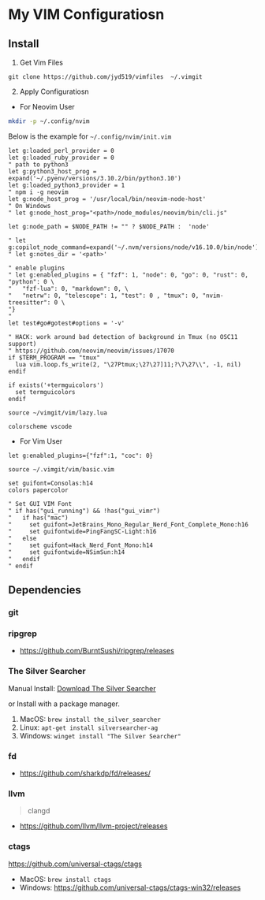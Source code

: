 # My VIM Configuratiosn

## Install

1. Get Vim Files

`git clone https://github.com/jyd519/vimfiles  ~/.vimgit`

2. Apply Configuratiosn

+ For Neovim User

```sh
mkdir -p ~/.config/nvim
```

Below is the example for `~/.config/nvim/init.vim`

```vim
let g:loaded_perl_provider = 0
let g:loaded_ruby_provider = 0
" path to python3
let g:python3_host_prog = expand('~/.pyenv/versions/3.10.2/bin/python3.10')
let g:loaded_python3_provider = 1
" npm i -g neovim
let g:node_host_prog = '/usr/local/bin/neovim-node-host'
" On Windows
" let g:node_host_prog="<path>/node_modules/neovim/bin/cli.js"

let g:node_path = $NODE_PATH != "" ? $NODE_PATH :  'node'

" let g:copilot_node_command=expand('~/.nvm/versions/node/v16.10.0/bin/node')
" let g:notes_dir = '<path>'

" enable plugins
" let g:enabled_plugins = { "fzf": 1, "node": 0, "go": 0, "rust": 0, "python": 0 \
"   "fzf-lua": 0, "markdown": 0, \
"   "netrw": 0, "telescope": 1, "test": 0 , "tmux": 0, "nvim-treesitter": 0 \
"}
"
let test#go#gotest#options = '-v'

" HACK: work around bad detection of background in Tmux (no OSC11 support)
" https://github.com/neovim/neovim/issues/17070
if $TERM_PROGRAM == "tmux"
  lua vim.loop.fs_write(2, "\27Ptmux;\27\27]11;?\7\27\\", -1, nil)
endif

if exists('+termguicolors')
  set termguicolors
endif

source ~/vimgit/vim/lazy.lua

colorscheme vscode
```

+ For Vim User

```vim
let g:enabled_plugins={"fzf":1, "coc": 0}

source ~/.vimgit/vim/basic.vim

set guifont=Consolas:h14
colors papercolor

" Set GUI VIM Font
" if has("gui_running") && !has("gui_vimr")
"   if has("mac")
"     set guifont=JetBrains_Mono_Regular_Nerd_Font_Complete_Mono:h16
"     set guifontwide=PingFangSC-Light:h16
"   else
"     set guifont=Hack_Nerd_Font_Mono:h14
"     set guifontwide=NSimSun:h14
"   endif
" endif
```

## Dependencies

### git

### ripgrep

+ https://github.com/BurntSushi/ripgrep/releases

### The Silver Searcher

Manual Install: [Download The Silver Searcher](https://github.com/ggreer/the_silver_searcher)

or Install with a package manager.

1. MacOS: `brew install the_silver_searcher`
2. Linux: `apt-get install silversearcher-ag`
3. Windows: `winget install "The Silver Searcher"`

### fd

+ https://github.com/sharkdp/fd/releases/

### llvm

> clangd

+ https://github.com/llvm/llvm-project/releases

### ctags

https://github.com/universal-ctags/ctags

+  MacOS: `brew install ctags`
+  Windows: https://github.com/universal-ctags/ctags-win32/releases
